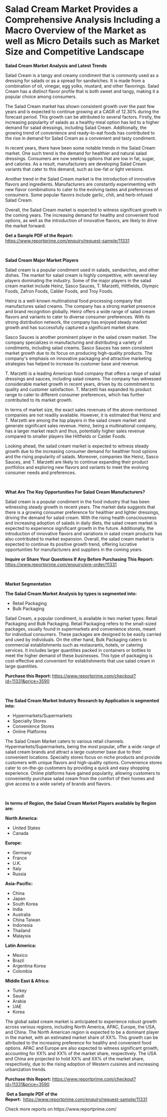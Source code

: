 <p><h1>Salad Cream Market Provides a Comprehensive Analysis Including a Macro Overview of the Market as well as Micro Details such as Market Size and Competitive Landscape</h1></p><p><strong>Salad Cream Market Analysis and Latest Trends</strong></p>
<p><p>Salad Cream is a tangy and creamy condiment that is commonly used as a dressing for salads or as a spread for sandwiches. It is made from a combination of oil, vinegar, egg yolks, mustard, and other flavorings. Salad Cream has a distinct flavor profile that is both sweet and tangy, making it a popular choice among consumers.</p><p>The Salad Cream market has shown consistent growth over the past few years and is expected to continue growing at a CAGR of 12.30% during the forecast period. This growth can be attributed to several factors. Firstly, the increasing popularity of salads as a healthy meal option has led to a higher demand for salad dressings, including Salad Cream. Additionally, the growing trend of convenience and ready-to-eat foods has contributed to the rise in demand for Salad Cream as a convenient and tasty condiment.</p><p>In recent years, there have been some notable trends in the Salad Cream market. One such trend is the demand for healthier and natural salad dressings. Consumers are now seeking options that are low in fat, sugar, and calories. As a result, manufacturers are developing Salad Cream variants that cater to this demand, such as low-fat or light versions.</p><p>Another trend in the Salad Cream market is the introduction of innovative flavors and ingredients. Manufacturers are constantly experimenting with new flavor combinations to cater to the evolving tastes and preferences of consumers. Some popular flavors include garlic, chili, and herb-infused Salad Cream.</p><p>Overall, the Salad Cream market is expected to witness significant growth in the coming years. The increasing demand for healthy and convenient food options, as well as the introduction of innovative flavors, are likely to drive the market forward.</p></p>
<p><strong>Get a Sample PDF of the Report:&nbsp;</strong> <a href="https://www.reportprime.com/enquiry/request-sample/11331">https://www.reportprime.com/enquiry/request-sample/11331</a></p>
<p>&nbsp;</p>
<p><strong>Salad Cream Major Market Players</strong></p>
<p><p>Salad cream is a popular condiment used in salads, sandwiches, and other dishes. The market for salad cream is highly competitive, with several key players dominating the industry. Some of the major players in the salad cream market include Heinz, Sasco Sauces, T. Marzetti, Hiltfields, Olympic Foods, Zafron Foods, Calder Foods, and Troy Foods.</p><p>Heinz is a well-known multinational food processing company that manufactures salad creams. The company has a strong market presence and brand recognition globally. Heinz offers a wide range of salad cream flavors and variants to cater to diverse consumer preferences. With its strong distribution network, the company has enjoyed steady market growth and has successfully captured a significant market share.</p><p>Sasco Sauces is another prominent player in the salad cream market. The company specializes in manufacturing and distributing a variety of condiments, including salad creams. Sasco Sauces has seen consistent market growth due to its focus on producing high-quality products. The company's emphasis on innovative packaging and attractive marketing strategies has helped to increase its customer base and revenue.</p><p>T. Marzetti is a leading American food company that offers a range of salad dressings and sauces, including salad creams. The company has witnessed considerable market growth in recent years, driven by its commitment to quality and customer satisfaction. T. Marzetti has expanded its product range to cater to different consumer preferences, which has further contributed to its market growth.</p><p>In terms of market size, the exact sales revenues of the above-mentioned companies are not readily available. However, it is estimated that Heinz and T. Marzetti are among the top players in the salad cream market and generate significant sales revenue. Heinz, being a multinational company, has a larger market reach and thus, potentially higher sales revenue compared to smaller players like Hiltfields or Calder Foods.</p><p>Looking ahead, the salad cream market is expected to witness steady growth due to the increasing consumer demand for healthier food options and the rising popularity of salads. Moreover, companies like Heinz, Sasco Sauces, and T. Marzetti are likely to continue expanding their product portfolios and exploring new flavors and variants to meet the evolving consumer needs and preferences.</p></p>
<p>&nbsp;</p>
<p><strong>What Are The Key Opportunities For Salad Cream Manufacturers?</strong></p>
<p><p>Salad cream is a popular condiment in the food industry that has been witnessing steady growth in recent years. The market data suggests that there is a growing consumer preference for healthier and lighter dressings, driving the demand for salad cream. With the rising health consciousness and increasing adoption of salads in daily diets, the salad cream market is expected to experience significant growth in the future. Additionally, the introduction of innovative flavors and variations in salad cream products has also contributed to market expansion. Overall, the salad cream market is expected to continue its positive growth trend, offering lucrative opportunities for manufacturers and suppliers in the coming years.</p></p>
<p><strong>Inquire or Share Your Questions If Any Before Purchasing This Report:</strong> <a href="https://www.reportprime.com/enquiry/pre-order/11331">https://www.reportprime.com/enquiry/pre-order/11331</a></p>
<p>&nbsp;</p>
<p><strong>Market Segmentation</strong></p>
<p><strong>The Salad Cream Market Analysis by types is segmented into:</strong></p>
<p><ul><li>Retail Packaging</li><li>Bulk Packaging</li></ul></p>
<p><p>Salad Cream, a popular condiment, is available in two market types: Retail Packaging and Bulk Packaging. Retail Packaging refers to the small-sized packages, usually found in supermarkets and convenience stores, meant for individual consumers. These packages are designed to be easily carried and used by individuals. On the other hand, Bulk Packaging caters to commercial establishments such as restaurants, hotels, or catering services. It includes larger quantities packed in containers or bottles to meet the higher demand of these businesses. This type of packaging is cost-effective and convenient for establishments that use salad cream in large quantities.</p></p>
<p><strong>Purchase this Report:&nbsp;</strong><a href="https://www.reportprime.com/checkout?id=11331&price=3590">https://www.reportprime.com/checkout?id=11331&price=3590</a></p>
<p>&nbsp;</p>
<p><strong>The Salad Cream Market Industry Research by Application is segmented into:</strong></p>
<p><ul><li>Hypermarkets/Supermarkets</li><li>Specialty Stores</li><li>Convenience Stores</li><li>Online Platforms</li></ul></p>
<p><p>The Salad Cream Market caters to various retail channels. Hypermarkets/Supermarkets, being the most popular, offer a wide range of salad cream brands and attract a large customer base due to their convenient locations. Specialty stores focus on niche products and provide customers with unique flavors and high-quality options. Convenience stores cater to on-the-go customers by providing a quick and easy shopping experience. Online platforms have gained popularity, allowing customers to conveniently purchase salad cream from the comfort of their homes and give access to a wide variety of brands and flavors.</p></p>
<p>&nbsp;</p>
<p><strong>In terms of Region, the Salad Cream Market Players available by Region are:</strong></p>
<p>
    <p> <strong> North America: </strong>
        <ul>
            <li>United States</li>
            <li>Canada</li>
        </ul>
        </p> 
    <p> <strong> Europe: </strong>
        <ul>
            <li>Germany</li>
            <li>France</li>
            <li>U.K.</li>
            <li>Italy</li>
            <li>Russia</li>
        </ul>
        </p> 
    <p> <strong> Asia-Pacific: </strong>
        <ul>
            <li>China</li>
            <li>Japan</li>
            <li>South Korea</li>
            <li>India</li>
            <li>Australia</li>
            <li>China Taiwan</li>
            <li>Indonesia</li>
            <li>Thailand</li>
            <li>Malaysia</li>
        </ul>
        </p> 
    <p> <strong> Latin America: </strong>
        <ul>
            <li>Mexico</li>
            <li>Brazil</li>
            <li>Argentina Korea</li>
            <li>Colombia</li>
        </ul>
        </p> 
    <p> <strong> Middle East & Africa: </strong>
        <ul>
            <li>Turkey</li>
            <li>Saudi</li>
            <li>Arabia</li>
            <li>UAE</li>
            <li>Korea</li>
        </ul>
    </p>
    </p>
<p><p>The global salad cream market is anticipated to experience robust growth across various regions, including North America, APAC, Europe, the USA, and China. The North American region is expected to be a dominant player in the market, with an estimated market share of XX%. This growth can be attributed to the increasing preference for healthy and convenient food options. APAC and Europe are also expected to witness significant growth, accounting for XX% and XX% of the market share, respectively. The USA and China are projected to hold XX% and XX% of the market share, respectively, due to the rising adoption of Western cuisines and increasing urbanization trends.</p></p>
<p><strong>Purchase this Report: </strong><a href="https://www.reportprime.com/checkout?id=11331&price=3590">https://www.reportprime.com/checkout?id=11331&price=3590</a></p>
<p>&nbsp;<strong>Get a Sample PDF of the Report:&nbsp;&nbsp;</strong><a href="https://www.reportprime.com/enquiry/request-sample/11331">https://www.reportprime.com/enquiry/request-sample/11331</a></p>
<p><strong></strong></p>
<p>Check more reports on https://www.reportprime.com/</p>